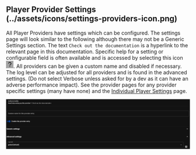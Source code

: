 ## Player Provider Settings (../assets/icons/settings-providers-icon.png)

All Player Providers have settings which can be configured. The settings page will look similar to the following although there may not be a Generic Settings section. The text `Check out the documentation` is a hyperlink to the relevant page in this documentation. Specific help for a setting or configurable field is often available and is accessed by selecting this icon ![image](../assets/icons/question-mark.png). All providers can be given a custom name and disabled if necessary. The log level can be adjusted for all providers and is found in the advanced settings. (Do not select Verbose unless asked for by a dev as it can have an adverse performance impact). See the provider pages for any provider specific settings (many have none) and the [Individual Player Settings](individual-player.md) page.

![image](../assets/screenshots/generic-settings.png)
